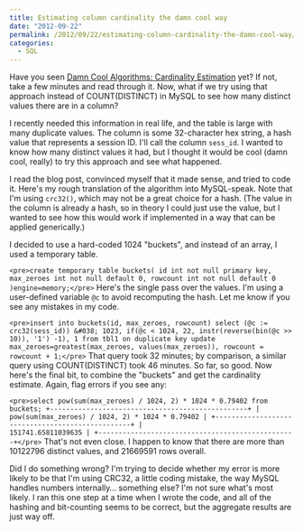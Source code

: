 ```yaml
---
title: Estimating column cardinality the damn cool way
date: "2012-09-22"
permalink: /2012/09/22/estimating-column-cardinality-the-damn-cool-way/
categories:
  - SQL
---
```

Have you seen [Damn Cool Algorithms: Cardinality Estimation][1] yet? If not, take a few minutes and read through it. Now, what if we try using that approach instead of COUNT(DISTINCT) in MySQL to see how many distinct values there are in a column?

I recently needed this information in real life, and the table is large with many duplicate values. The column is some 32-character hex string, a hash value that represents a session ID. I'll call the column `sess_id`. I wanted to know how many distinct values it had, but I thought it would be cool (damn cool, really) to try this approach and see what happened.

I read the blog post, convinced myself that it made sense, and tried to code it. Here's my rough translation of the algorithm into MySQL-speak. Note that I'm using `crc32()`, which may not be a great choice for a hash. (The value in the column is already a hash, so in theory I could just use the value, but I wanted to see how this would work if implemented in a way that can be applied generically.)

I decided to use a hard-coded 1024 "buckets", and instead of an array, I used a temporary table.

`<pre>create temporary table buckets(
  id int not null primary key,
  max_zeroes int not null default 0,
  rowcount int not null default 0
)engine=memory;</pre>` 
Here's the single pass over the values. I'm using a user-defined variable `@c` to avoid recomputing the hash. Let me know if you see any mistakes in my code.

`<pre>insert into buckets(id, max_zeroes, rowcount)
select
   (@c := crc32(sess_id)) &#038; 1023,
   if(@c < 1024, 22, instr(reverse(bin(@c >> 10)), '1') -1),
   1
from tbl1
on duplicate key update
   max_zeroes=greatest(max_zeroes, values(max_zeroes)),
   rowcount = rowcount + 1;</pre>` 
That query took 32 minutes; by comparison, a similar query using COUNT(DISTINCT) took 46 minutes. So far, so good. Now here's the final bit, to combine the "buckets" and get the cardinality estimate. Again, flag errors if you see any:

`<pre>select pow(sum(max_zeroes) / 1024, 2) * 1024 * 0.79402 from buckets;
+-------------------------------------------------+
| pow(sum(max_zeroes) / 1024, 2) * 1024 * 0.79402 |
+-------------------------------------------------+
|                              151741.65811039635 |
+-------------------------------------------------+</pre>` 
That's not even close. I happen to know that there are more than 10122796 distinct values, and 21669591 rows overall.

Did I do something wrong? I'm trying to decide whether my error is more likely to be that I'm using CRC32, a little coding mistake, the way MySQL handles numbers internally&#8230; something else? I'm not sure what's most likely. I ran this one step at a time when I wrote the code, and all of the hashing and bit-counting seems to be correct, but the aggregate results are just way off.

 [1]: http://blog.notdot.net/2012/09/Dam-Cool-Algorithms-Cardinality-Estimation
